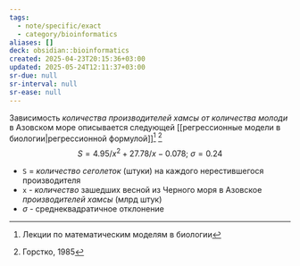 ```yaml
---
tags:
  - note/specific/exact
  - category/bioinformatics
aliases: []
deck: obsidian::bioinformatics
created: 2025-04-23T20:15:36+03:00
updated: 2025-05-24T12:11:37+03:00
sr-due: null
sr-interval: null
sr-ease: null
---
```


Зависимость *количества производителей хамсы от количества молоди* в Азовском море описывается следующей [[регрессионные модели в биологии|регрессионной формулой]][^1] [^2]
$$
S = 4.95/x^2 + 27.78/x - 0.078 \text{; } \sigma = 0.24 
$$
- `S` = *количество сеголеток* (штуки) на каждого нерестившегося производителя
- `x` - *количество* зашедших весной из Черного моря в Азовское *производителей хамсы* (млрд штук)
- $\sigma$ - среднеквадратичное отклонение

[^1]: Лекции по математическим моделям в биологии
[^2]: Горстко, 1985
